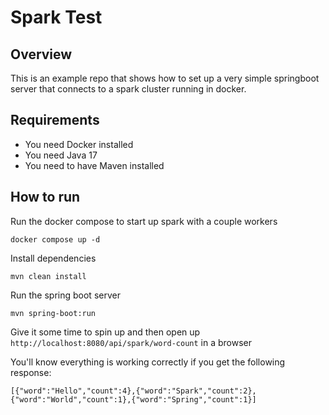 # Spark Test

## Overview

This is an example repo that shows how to set up a very simple springboot server that connects to
a spark cluster running in docker.

## Requirements

- You need Docker installed
- You need Java 17
- You need to have Maven installed

## How to run

Run the docker compose to start up spark with a couple workers

```
docker compose up -d
```

Install dependencies
```
mvn clean install
```

Run the spring boot server

```
mvn spring-boot:run
```

Give it some time to spin up and then open up ```http://localhost:8080/api/spark/word-count``` in a browser

You'll know everything is working correctly if you get the following response:

```
[{"word":"Hello","count":4},{"word":"Spark","count":2},{"word":"World","count":1},{"word":"Spring","count":1}]
```